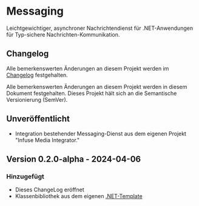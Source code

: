 # Messaging

Leichtgewichtiger, asynchroner Nachrichtendienst für .NET-Anwendungen für Typ-sichere Nachrichten-Kommunikation.

## Changelog

Alle bemerkenswerten Änderungen an diesem Projekt werden im [Changelog](docs/Changelog.md) festgehalten.

Alle bemerkenswerten Änderungen an diesem Projekt werden in diesem Dokument festgehalten. Dieses Projekt hält sich an die Semantische Versionierung (SemVer).

## Unveröffentlicht

- Integration bestehender Messaging-Dienst aus dem eigenen Projekt "Infuse Media Integrator."

## Version 0.2.0-alpha - 2024-04-06

### Hinzugefügt

- Dieses ChangeLog eröffnet
- Klassenbibliothek aus dem eigenen [.NET-Template](https://github.com/kurmann/Templates)
